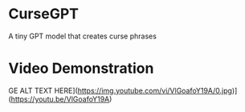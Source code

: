 # CurseGPT
A tiny GPT model that creates curse phrases

# Video Demonstration
GE ALT TEXT HERE](https://img.youtube.com/vi/VlGoafoY19A/0.jpg)](https://youtu.be/VlGoafoY19A)
